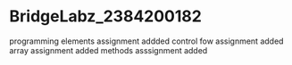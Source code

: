# BridgeLabz_2384200182
programming elements assignment addded
control fow assignment added
array assignment added
methods asssignment added
